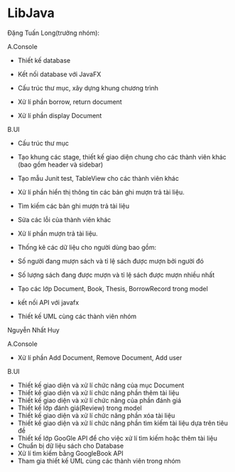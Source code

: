 # LibJava

Đặng Tuấn Long(trưởng nhóm):

A.Console

- Thiết kế database

- Kết nối database với JavaFX

- Cấu trúc thư mục, xây dựng khung chương trình

- Xử lí phần borrow, return document

- Xử lí phần display Document
  

B.UI

- Cấu trúc thư mục

- Tạo khung các stage, thiết kế giao diện chung cho các thành viên khác (bao gồm header và sidebar)

- Tạo mẫu Junit test, TableView cho các thành viên khác

- Xử lí phần hiển thị thông tin các bản ghi mượn trả tài liệu.

- Tìm kiếm các bản ghi mượn trả tài liệu

- Sửa các lỗi của thành viên khác

- Xử lí phần mượn trả tài liệu.

- Thống kê các dữ liệu cho người dùng bao gồm:

+ Số người đang mượn sách và tỉ lệ sách được mượn bởi người đó

+ Số lượng sách đang được mượn và tỉ lệ sách được mượn nhiều nhất

- Tạo các lớp Document, Book, Thesis, BorrowRecord trong model

- kết nối API với javafx

- Thiết kế UML cùng các thành viên nhóm


Nguyễn Nhất Huy

A.Console
+ Xử lí phần Add Document, Remove Document, Add user


B.UI
+ Thiết kế giao diện và xử lí chức năng của mục Document
+ Thiết kế giao diện và xử lí chức năng phần thêm tài liệu
+ Thiết kế giao diện và xử lí chức năng của phần đánh giá
+ Thiết kế lớp đánh giá(Review) trong model
+ Thiết kế giao diện và xử lí chức năng phần xóa tài liệu
+ Thiết kế giao diện và xử lí chức năng phần tìm kiếm tài liệu dựa trên tiêu đề
+ Thiết kế lớp GooGle API để cho việc xử lí tìm kiếm hoặc thêm tài liệu
+  Chuẩn bị dữ liệu sách cho Database
+ Xử lí tìm kiếm bằng GoogleBook API
+ Tham gia thiết kế UML cùng các thành viên trong nhóm
